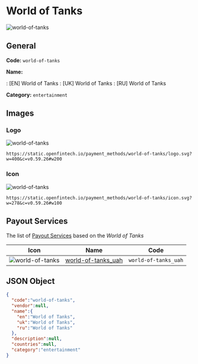 
# World of Tanks 
![world-of-tanks](https://static.openfintech.io/payment_methods/world-of-tanks/logo.svg?w=400&c=v0.59.26#w200)  

## General 
**Code:** `world-of-tanks` 
 
**Name:** 
 
:	[EN] World of Tanks 
:	[UK] World of Tanks 
:	[RU] World of Tanks 
 
**Category:** `entertainment` 
 

## Images 

### Logo 
![world-of-tanks](https://static.openfintech.io/payment_methods/world-of-tanks/logo.svg?w=400&c=v0.59.26#w200)  

```
https://static.openfintech.io/payment_methods/world-of-tanks/logo.svg?w=400&c=v0.59.26#w200
```  

### Icon 
![world-of-tanks](https://static.openfintech.io/payment_methods/world-of-tanks/icon.svg?w=278&c=v0.59.26#w100)  

```
https://static.openfintech.io/payment_methods/world-of-tanks/icon.svg?w=278&c=v0.59.26#w100
```  

## Payout Services 
 
The list of [Payout Services](/payout-services/) based on the _World of Tanks_ 

|Icon|Name|Code| 
|:---:|:---:|:---:| 
|![world-of-tanks](https://static.openfintech.io/payout_methods/world-of-tanks/icon.png?w=278&c=v0.59.26#w40) |[world-of-tanks_uah](/payout-services/world-of-tanks_uah/)|`world-of-tanks_uah`| 
 

## JSON Object 

```json
{
  "code":"world-of-tanks",
  "vendor":null,
  "name":{
    "en":"World of Tanks",
    "uk":"World of Tanks",
    "ru":"World of Tanks"
  },
  "description":null,
  "countries":null,
  "category":"entertainment"
}
```  
